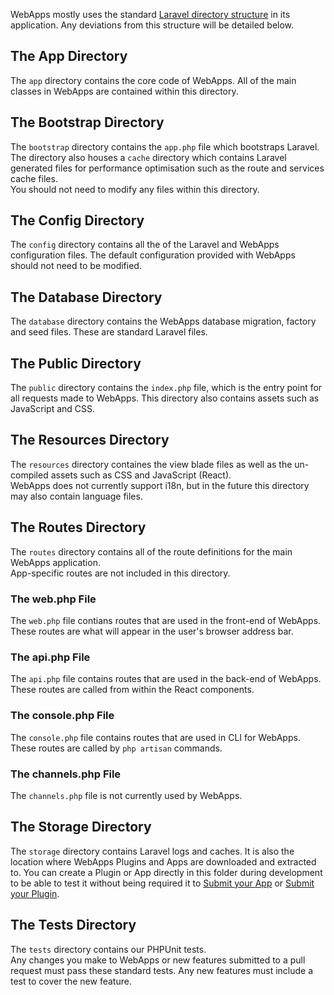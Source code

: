 WebApps mostly uses the standard [Laravel directory structure](https://laravel.com/docs/8.x/structure) in its application. Any deviations from this structure will be detailed below.

## The App Directory
The `app` directory contains the core code of WebApps. All of the main classes in WebApps are contained within this directory.

## The Bootstrap Directory
The `bootstrap` directory contains the `app.php` file which bootstraps Laravel. The directory also houses a `cache` directory which contains Laravel generated files for performance optimisation such as the route and services cache files.<br />
You should not need to modify any files within this directory.

## The Config Directory
The `config` directory contains all the of the Laravel and WebApps configuration files. The default configuration provided with WebApps should not need to be modified.

## The Database Directory
The `database` directory contains the WebApps database migration, factory and seed files. These are standard Laravel files.

## The Public Directory
The `public` directory contains the `index.php` file, which is the entry point for all requests made to WebApps. This directory also contains assets such as JavaScript and CSS.

## The Resources Directory
The `resources` directory containes the view blade files as well as the un-compiled assets such as CSS and JavaScript (React).<br />
WebApps does not currently support i18n, but in the future this directory may also contain language files.

## The Routes Directory
The `routes` directory contains all of the route definitions for the main WebApps application.<br />
App-specific routes are not included in this directory.

### The web.php File
The `web.php` file contians routes that are used in the front-end of WebApps. These routes are what will appear in the user's browser address bar.

### The api.php File
The `api.php` file contains routes that are used in the back-end of WebApps. These routes are called from within the React components.

### The console.php File
The `console.php` file contains routes that are used in CLI for WebApps. These routes are called by `php artisan` commands.

### The channels.php File
The `channels.php` file is not currently used by WebApps.

## The Storage Directory
The `storage` directory contains Laravel logs and caches. It is also the location where WebApps Plugins and Apps are downloaded and extracted to.
You can create a Plugin or App directly in this folder during development to be able to test it without being required it to [Submit your App](#) or [Submit your Plugin](#).

## The Tests Directory
The `tests` directory contains our PHPUnit tests.<br />
Any changes you make to WebApps or new features submitted to a pull request must pass these standard tests. Any new features must include a test to cover the new feature.